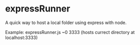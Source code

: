 expressRunner
=============

A quick way to host a local folder using express with node.


Example: expressRunner.js ~0 3333 (hosts currect directory at localhost:3333)
